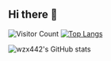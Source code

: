 ## Hi there 👋
![Visitor Count](https://profile-counter.glitch.me/wzx442/count.svg)
[![Top Langs](https://github-readme-stats.vercel.app/api/top-langs/?username=wzx442&layout=compact)](https://github.com/wzx442/github-readme-stats)

![wzx442's GitHub stats](https://github-readme-stats.vercel.app/api?username=wzx442&show_icons=true&theme=tokyonight)


<!--
**wzx442/wzx442** is a ✨ _special_ ✨ repository because its `README.md` (this file) appears on your GitHub profile.

Here are some ideas to get you started:

- 🔭 I’m currently working on ...
- 🌱 I’m currently learning ...
- 👯 I’m looking to collaborate on ...
- 🤔 I’m looking for help with ...
- 💬 Ask me about ...
- 📫 How to reach me: ...
- 😄 Pronouns: ...
- ⚡ Fun fact: ...
-->

